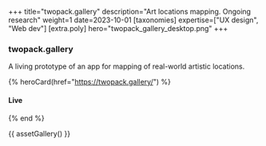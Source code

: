 +++
title="twopack.gallery"
description="Art locations mapping. Ongoing research"
weight=1
date=2023-10-01
[taxonomies]
expertise=["UX design", "Web dev"]
[extra.poly]
hero="twopack_gallery_desktop.png"
+++

### twopack.gallery

A living prototype of an app for mapping of real-world artistic locations.

{% heroCard(href="https://twopack.gallery/") %}
  #### Live
{% end %}

{{ assetGallery() }}